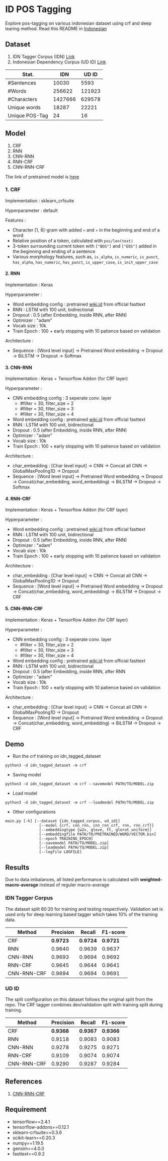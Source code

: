 # ID POS Tagging

Explore pos-tagging on various indonesian dataset using crf and deep learing method. Read this README in [Indonesian](README.id.md)

## Dataset
 
1. IDN Tagger Corpus (IDN) [Link](https://github.com/famrashel/idn-tagged-corpus)
2. Indonesian Dependency Corpus (UD ID) [Link](https://github.com/UniversalDependencies/UD_Indonesian-GSD)

| Stat.          | IDN     | UD ID  |
| -------------- | ------- | ------ |
| #Sentences     | 10030   | 5593   |
| #Words         | 256622  | 121923 |
| #Characters    | 1427666 | 629578 |
| Unique words   | 18287   | 22221  |
| Unique POS-Tag | 24      | 16     |

## Model

1. CRF
2. RNN
3. CNN-RNN
4. RNN-CRF
5. CNN-RNN-CRF

The link of pretrained model is [here](https://drive.google.com/drive/folders/1BeZm01S7K7Uo-La6pVvT_mETefF6Y3Hh?usp=sharing)

### 1. CRF

Implementation  : sklearn_crfsuite

Hyperparameter  : default

Features        : 
 - Character [1, 6]-gram with added `«` and `»` in the beginning and end of a word
 - Relative position of a token, calculated with `pos/len(text)` 
 - 3-token surrounding current token with `["BOS"]` and `["EOS"]` added in the beginning and ending of a sentence
 - Various morphology features, such as, `is_alpha`, `is_numeric`, `is_punct`, `has_alpha`, `has_numeric`, `has_punct`, `is_upper_case`, `is_init_upper_case`

#### 2. RNN
Implementation  : Keras

Hyperparameter  : 
- Word embedding config : pretrained [wiki.id](https://fasttext.cc/docs/en/pretrained-vectors.html) from official fasttext
- RNN : LSTM with 100 unit, bidirectional
- Dropout : 0.5 (after Embedding, inside RNN, after RNN)
- Optimizer : "adam"
- Vocab size : 10k
- Train Epoch : 100 + early stopping with 10 patience based on validation

Architecture    :
  - Sequence : [Word level input] -> Pretrained Word embedding -> Dropout -> BiLSTM -> Dropout -> Softmax

#### 3. CNN-RNN
Implementation  : Keras + Tensorflow Addon (for CRF layer)

Hyperparameter  : 
- CNN embedding config : 3 seperate conv. layer 
  - #filter = 30, filter_size = 2
  - #filter = 30, filter_size = 3
  - #filter = 30, filter_size = 4 
- Word embedding config : pretrained [wiki.id](https://fasttext.cc/docs/en/pretrained-vectors.html) from official fasttext
- RNN : LSTM with 100 unit, bidirectional
- Dropout : 0.5 (after Embedding, inside RNN, after RNN)
- Optimizer : "adam"
- Vocab size : 10k
- Train Epoch : 100 + early stopping with 10 patience based on validation

Architecture    :
  - char_embedding : [Char level input] -> CNN -> Concat all CNN -> GlobalMaxPooling1D -> Dropout
  - Sequence : [Word level input] -> Pretrained Word embedding -> Dropout -> Concat(char_embedding, word_embedding) -> BiLSTM -> Dropout -> Softmax

#### 4. RNN-CRF
Implementation  : Keras + Tensorflow Addon (for CRF layer)

Hyperparameter  : 
- Word embedding config : pretrained [wiki.id](https://fasttext.cc/docs/en/pretrained-vectors.html) from official fasttext
- RNN : LSTM with 100 unit, bidirectional
- Dropout : 0.5 (after Embedding, inside RNN, after RNN)
- Optimizer : "adam"
- Vocab size : 10k
- Train Epoch : 100 + early stopping with 10 patience based on validation

Architecture    :
  - char_embedding : [Char level input] -> CNN -> Concat all CNN -> GlobalMaxPooling1D -> Dropout
  - Sequence : [Word level input] -> Pretrained Word embedding -> Dropout -> Concat(char_embedding, word_embedding) -> BiLSTM -> Dropout -> CRF

#### 5. CNN-RNN-CRF
Implementation  : Keras + Tensorflow Addon (for CRF layer)

Hyperparameter  : 
- CNN embedding config : 3 seperate conv. layer 
  - #filter = 30, filter_size = 2
  - #filter = 30, filter_size = 3
  - #filter = 30, filter_size = 4 
- Word embedding config : pretrained [wiki.id](https://fasttext.cc/docs/en/pretrained-vectors.html) from official fasttext
- RNN : LSTM with 100 unit, bidirectional
- Dropout : 0.5 (after Embedding, inside RNN, after RNN
- Optimizer : "adam"
- Vocab size : 10k
- Train Epoch : 100 + early stopping with 10 patience based on validation
  
Architecture    :
  - char_embedding : [Char level input] -> CNN -> Concat all CNN -> GlobalMaxPooling1D -> Dropout
  - Sequence : [Word level input] -> Pretrained Word embedding -> Dropout -> Concat(char_embedding, word_embedding) -> BiLSTM -> Dropout -> CRF

## Demo

- Run the crf training on idn_tagged_dataset
```
python3 -d idn_tagged_dataset -m crf
```
- Saving model
```
python3 -d idn_tagged_dataset -m crf --savemodel PATH/TO/MODEL.zip
```
- Load model
```
python3 -d idn_tagged_dataset -m crf --loadmodel PATH/TO/MODEL.zip
```
- Other configurations
```
main.py [-h] [--dataset {idn_tagged_corpus, ud_id}]
               [--model {crf, cnn_rnn, cnn_rnn_crf, rnn, rnn_crf}]
               [--embeddingtype {w2v, glove, ft, glorot_uniform}]
               [--embeddingfile PATH/TO/PRETRAINED/WORD/VECTOR.bin]
               [--epoch TRAINING_EPOCH]
               [--savemodel PATH/TO/MODEL.zip]
               [--loadmodel PATH/TO/MODEL.zip]
               [--logfile LOGFILE]
```

## Results

Due to data imbalances, all listed performance is calculated with **weighted-macro-average** instead of reguler macro-average

### IDN Tagger Corpus

The dataset split 80:20 for training and testing respectively. Validation set is used only for deep learning based tagger which takes 10% of the training data.

| Method      | Precision  | Recall     | F1-score   |
| ----------- | ---------- | ---------- | ---------- |
| CRF         | **0.9723** | **0.9724** | **0.9721** |
| RNN         | 0.9640     | 0.9639     | 0.9637     |
| CNN-RNN     | 0.9693     | 0.9694     | 0.9692     |
| RNN-CRF     | 0.9645     | 0.9644     | 0.9641     |
| CNN-RNN-CRF | 0.9694     | 0.9694     | 0.9691     |

### UD ID

The split configuration on this dataset follows the original split from the repo. The CRF tagger combines dev/validation split with training split during training.

| Method      | Precision  | Recall     | F1-score   |
| ----------- | ---------- | ---------- | ---------- |
| CRF         | **0.9368** | **0.9367** | **0.9366** |
| RNN         | 0.9118     | 0.9083     | 0.9083     |
| CNN-RNN     | 0.9278     | 0.9275     | 0.9271     |
| RNN-CRF     | 0.9109     | 0.9074     | 0.9074     |
| CNN-RNN-CRF | 0.9290     | 0.9287     | 0.9284     |

## References
1. [CNN-RNN-CRF](https://www.aclweb.org/anthology/P16-1101/)


## Requirement
- tensorflow==2.4.1
- tensorflow-addons==0.12.1
- sklearn-crfsuite==0.3.6
- scikit-learn==0.20.3
- numpy==1.19.5
- gensim==4.0.0
- fasttext==0.9.2
